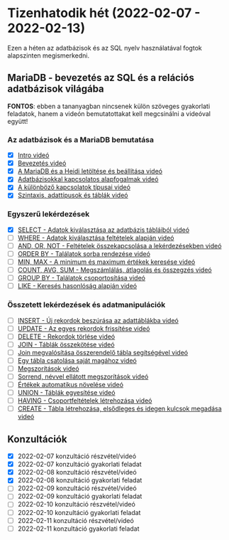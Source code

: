 # Tizenhatodik hét (2022-02-07 - 2022-02-13)

Ezen a héten az adatbázisok és az SQL nyelv használatával fogtok alapszinten megismerkedni.

## MariaDB - bevezetés az SQL és a relációs adatbázisok világába

**FONTOS**: ebben a tananyagban nincsenek külön szöveges gyakorlati feladatok, hanem a videón
bemutatottakat kell megcsinálni a videóval együtt!

### Az adatbázisok és a MariaDB bemutatása

* [x] [Intro videó](https://e-learning.training360.com/courses/take/mariadb/lessons/10770568-intro)
* [x] [Bevezetés videó](https://e-learning.training360.com/courses/take/mariadb/lessons/10192487-bevezetes)
* [x] [A MariaDB és a Heidi letöltése és beállítása videó](https://e-learning.training360.com/courses/take/mariadb/lessons/10192536-a-mariadb-es-a-heidi-letoltese-es-beallitasa)
* [x] [Adatbázisokkal kapcsolatos alapfogalmak videó](https://e-learning.training360.com/courses/take/mariadb/lessons/10192484-adatbazisokkal-kapcsolatos-alapfogalmak)
* [x] [A különböző kapcsolatok típusai videó](https://e-learning.training360.com/courses/take/mariadb/lessons/10192539-a-kulonbozo-kapcsolatok-tipusai)
* [x] [Szintaxis, adattípusok és táblák videó](https://e-learning.training360.com/courses/take/mariadb/lessons/10192538-szintaxis-adattipusok-es-tablak)

### Egyszerű lekérdezések

* [x] [SELECT - Adatok kiválasztása az adatbázis tábláiból videó](https://e-learning.training360.com/courses/take/mariadb/lessons/10192530-select-adatok-kivalasztasa-az-adatbazis-tablaibol)
* [ ] [WHERE - Adatok kiválasztása feltételek alapján videó](https://e-learning.training360.com/courses/take/mariadb/lessons/10192516-where-adatok-kivalasztasa-feltetelek-alapjan)
* [ ] [AND, OR, NOT - Feltételek összekapcsolása a lekérdezésekben videó](https://e-learning.training360.com/courses/take/mariadb/lessons/10192531-and-or-not-feltetelek-osszekapcsolasa-a-lekerdezesekben)
* [ ] [ORDER BY - Találatok sorba rendezése videó](https://e-learning.training360.com/courses/take/mariadb/lessons/10192506-order-by-talalatok-sorba-rendezese)
* [ ] [MIN, MAX - A minimum és maximum értékek keresése videó](https://e-learning.training360.com/courses/take/mariadb/lessons/10192498-min-max-a-minimum-es-maximum-ertekek-keresese)
* [ ] [COUNT, AVG, SUM - Megszámlálás, átlagolás és összegzés videó](https://e-learning.training360.com/courses/take/mariadb/lessons/10192501-count-avg-sum-megszamlalas-atlagolas-es-osszegzes)
* [ ] [GROUP BY - Találatok csoportosítása videó](https://e-learning.training360.com/courses/take/mariadb/lessons/10192518-group-by-talalatok-csoportositasa)
* [ ] [LIKE - Keresés hasonlóság alapján videó](https://e-learning.training360.com/courses/take/mariadb/lessons/10192529-like-kereses-hasonlosag-alapjan)

### Összetett lekérdezések és adatmanipulációk

* [ ] [INSERT - Új rekordok beszúrása az adattáblákba videó](https://e-learning.training360.com/courses/take/mariadb/lessons/10192521-insert-uj-rekordok-beszurasa-az-adattablakba)
* [ ] [UPDATE - Az egyes rekordok frissítése videó](https://e-learning.training360.com/courses/take/mariadb/lessons/10192534-update-az-egyes-rekordok-frissitese)
* [ ] [DELETE - Rekordok törlése videó](https://e-learning.training360.com/courses/take/mariadb/lessons/10192512-delete-rekordok-torlese)
* [ ] [JOIN - Táblák összekötése videó](https://e-learning.training360.com/courses/take/mariadb/lessons/10192533-join-tablak-osszekotese)
* [ ] [Join megvalósítása összerendelő tábla segítségével videó](https://e-learning.training360.com/courses/take/mariadb/lessons/10192535-join-megvalositasa-osszerendelo-tabla-segitsegevel)
* [ ] [Egy tábla csatolása saját magához videó](https://e-learning.training360.com/courses/take/mariadb/lessons/10192493-egy-tabla-csatolasa-sajat-magahoz)
* [ ] [Megszorítások videó](https://e-learning.training360.com/courses/take/mariadb/lessons/10192527-megszoritasok)
* [ ] [Sorrend, névvel ellátott megszorítások videó](https://e-learning.training360.com/courses/take/mariadb/lessons/10192520-sorrend-nevvel-ellatott-megszoritasok)
* [ ] [Értékek automatikus növelése videó](https://e-learning.training360.com/courses/take/mariadb/lessons/10192525-ertekek-automatikus-novelese)
* [ ] [UNION - Táblák egyesítése videó](https://e-learning.training360.com/courses/take/mariadb/lessons/10192500-union-tablak-egyesitese)
* [ ] [HAVING - Csoportfeltételek létrehozása videó](https://e-learning.training360.com/courses/take/mariadb/lessons/10192526-having-csoportfeltetelek-letrehozasa)
* [ ] [CREATE - Tábla létrehozása, elsődleges és idegen kulcsok megadása videó](https://e-learning.training360.com/courses/take/mariadb/lessons/10192532-create-tabla-letrehozasa-elsodleges-es-idegen-kulcsok-megadasa)

## Konzultációk

* [x] 2022-02-07 konzultáció részvétel/videó
* [x] 2022-02-07 konzultáció gyakorlati feladat
* [x] 2022-02-08 konzultáció részvétel/videó
* [x] 2022-02-08 konzultáció gyakorlati feladat
* [ ] 2022-02-09 konzultáció részvétel/videó
* [ ] 2022-02-09 konzultáció gyakorlati feladat
* [ ] 2022-02-10 konzultáció részvétel/videó
* [ ] 2022-02-10 konzultáció gyakorlati feladat
* [ ] 2022-02-11 konzultáció részvétel/videó
* [ ] 2022-02-11 konzultáció gyakorlati feladat